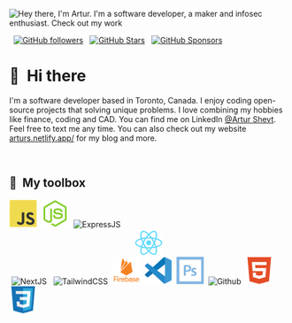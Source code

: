 ![Hey there, I'm Artur. I'm a software developer, a maker and infosec enthusiast. Check out my work](https://github.com/arturKuhlia/arturKuhlia/raw/master/header.gif)

&nbsp; [![GitHub followers](https://img.shields.io/github/followers/arturKuhlia?logo=GitHub&style=for-the-badge)](https://github.com/arturKuhlia) &nbsp; [![GitHub Stars](https://img.shields.io/github/stars/arturKuhlia?logo=github&style=for-the-badge)](https://github.com/arturKuhlia) &nbsp; [![GitHub Sponsors](https://img.shields.io/github/sponsors/arturKuhlia?color=BF4B8A&logo=githubsponsors&style=for-the-badge&label=Sponsor%20on%20Github)](https://github.com/sponsors/arturKuhlia)

# 👋 &nbsp;Hi there

I'm a software developer based in Toronto, Canada. I enjoy coding open-source projects that solving unique problems. I love combining my hobbies like finance, coding and CAD. You can find me on LinkedIn [@Artur Shevt](https://twitter.com/artur_shevt). Feel free to text me any time. You can also check out my website [arturs.netlify.app/](https://arturs.netlify.app/) for my blog and more.

&nbsp;

## 🧰 &nbsp;My toolbox

<img  src="https://raw.githubusercontent.com/devicons/devicon/1119b9f84c0290e0f0b38982099a2bd027a48bf1/icons/javascript/javascript-original.svg" alt="JavaScript" width="50" height="50"/> &nbsp;<img  src="https://raw.githubusercontent.com/devicons/devicon/1119b9f84c0290e0f0b38982099a2bd027a48bf1/icons/nodejs/nodejs-plain.svg" alt="NodeJS" width="50" height="50"/> &nbsp;<img  src="https://github.com/arturKuhlia/arturKuhlia/raw/master/assets/ExpressJS.png" alt="ExpressJS"/> &nbsp; <img  src="https://raw.githubusercontent.com/devicons/devicon/1119b9f84c0290e0f0b38982099a2bd027a48bf1/icons/react/react-original.svg" alt="ReactJS" width="50" height="50" style="margin:0 auto; display:block;"/> &nbsp;<img  src="https://github.com/arturKuhlia/arturKuhlia/raw/master/assets/NextJS.png" alt="NextJS"/> &nbsp; <img  src="https://github.com/arturKuhlia/arturKuhlia/raw/master/assets/TailwindCSS.png" alt="TailwindCSS"/> &nbsp;<img src="https://raw.githubusercontent.com/devicons/devicon/1119b9f84c0290e0f0b38982099a2bd027a48bf1/icons/firebase/firebase-plain-wordmark.svg" alt="Firebase" width="50" height="50"/> &nbsp;<img  src="https://raw.githubusercontent.com/devicons/devicon/1119b9f84c0290e0f0b38982099a2bd027a48bf1/icons/vscode/vscode-original.svg" alt="VSCode" width="50" height="50"/> &nbsp;<img  src="https://raw.githubusercontent.com/devicons/devicon/1119b9f84c0290e0f0b38982099a2bd027a48bf1/icons/photoshop/photoshop-line.svg" alt="Photoshop" width="50" height="50"/> &nbsp;<img  src="https://github.com/arturKuhlia/arturKuhlia/raw/master/assets/Github.png" alt="Github"/> &nbsp;<img  src="https://raw.githubusercontent.com/devicons/devicon/1119b9f84c0290e0f0b38982099a2bd027a48bf1/icons/html5/html5-plain.svg" alt="HTML5" width="50" height="50"/> &nbsp;<img  src="https://raw.githubusercontent.com/devicons/devicon/1119b9f84c0290e0f0b38982099a2bd027a48bf1/icons/css3/css3-original.svg" alt="CSS3" width="50" height="50"/>
 
